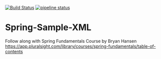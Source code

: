 [![Build Status](https://travis-ci.com/aawadall/Spring-Sample-XML.svg?branch=master)](https://travis-ci.com/aawadall/Spring-Sample-XML)
[![pipeline status](https://gitlab.com/aawadall/spring-sample-xml/badges/master/pipeline.svg)](https://gitlab.com/aawadall/spring-sample-xml/commits/master)

# Spring-Sample-XML
Follow along with Spring Fundamentals Course by Bryan Hansen https://app.pluralsight.com/library/courses/spring-fundamentals/table-of-contents
